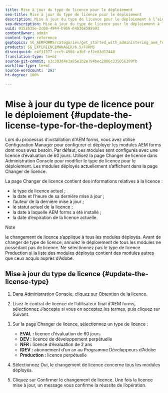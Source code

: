 ```yaml
---
title: Mise à jour du type de licence pour le déploiement
seo-title: Mise à jour du type de licence pour le déploiement
description: Mise à jour du type de licence pour le déploiement à l’aide de la page de modification de licence dans Administration Console.
seo-description: Mise à jour du type de licence pour le déploiement à l’aide de la page de modification de licence dans Administration Console.
uuid: 0152635e-2c00-4944-b9b6-64b368589a91
contentOwner: admin
content-type: reference
geptopics: SG_AEMFORMS/categories/get_started_with_administering_aem_forms_on_jee
products: SG_EXPERIENCEMANAGER/6.5/FORMS
discoiquuid: e4f31377-ccc9-4986-a3bf-ef2e83d12448
translation-type: tm+mt
source-git-commit: a3c303d4e3a85e1b2e794bec2006c335056309fb
workflow-type: tm+mt
source-wordcount: '293'
ht-degree: 100%

---
```



# Mise à jour du type de licence pour le déploiement {#update-the-license-type-for-the-deployment}

Lors du processus d’installation d&#39;AEM forms, vous avez utilisé Configuration Manager pour configurer et déployer les modules AEM forms dont vous avez besoin. Par défaut, ces modules sont configurés avec une licence d’évaluation de 60 jours. Utilisez la page Changer de licence dans Administration Console pour modifier le type de licence pour le déploiement. Les modules déployés actuellement s’affichent dans la page Changer de licence.

La page Changer de licence contient des informations relatives à la licence :

* le type de licence actuel ;
* la date et l’heure de sa dernière mise à jour ;
* l’auteur de la dernière mise à jour ;
* le statut actuel de la licence ;
* la date à laquelle AEM forms a été installé ;
* la date d’expiration de la licence actuelle.

>[!NOTE]
>
>le changement de licence s’applique à tous les modules déployés. Avant de changer de type de licence, annulez le déploiement de tous les modules ne possédant pas de licence. Ne sélectionnez pas le type de licence Production si la liste des modules déployés contient des modules autres que ceux acquis auprès d’Adobe.

## Mise à jour du type de licence  {#update-the-license-type}

1. Dans Administration Console, cliquez sur Obtention de la licence.
1. Lisez le contrat de licence de l’utilisateur final d&#39;AEM forms, sélectionnez J’accepte si vous en acceptez les termes, puis cliquez sur Suivant.
1. Sur la page Changer de licence, sélectionnez un type de licence :

   * **EVAL :** licence d’évaluation de 60 jours
   * **DEV :** licence de développement perpétuelle
   * **NFR :** licence d’évaluation de 2 ans
   * **IDEV :** abonnement d’un an au Programme Développeurs d’Adobe
   * **Production :** licence perpétuelle

1. Sélectionnez Oui, le changement de licence concerne tous les modules déployés.
1. Cliquez sur Confirmer le changement de licence. Une fois la licence mise à jour, un message vous confirme la réussite de l’opération.

